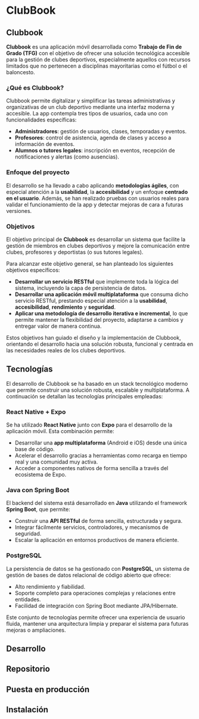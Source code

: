 # ClubBook

## Clubbook

**Clubbook** es una aplicación móvil desarrollada como **Trabajo de Fin de Grado (TFG)** con el objetivo de ofrecer una solución tecnológica accesible para la gestión de clubes deportivos, especialmente aquellos con recursos limitados que no pertenecen a disciplinas mayoritarias como el fútbol o el baloncesto.

### ¿Qué es Clubbook?

Clubbook permite digitalizar y simplificar las tareas administrativas y organizativas de un club deportivo mediante una interfaz moderna y accesible. La app contempla tres tipos de usuarios, cada uno con funcionalidades específicas:

- **Administradores**: gestión de usuarios, clases, temporadas y eventos.
- **Profesores**: control de asistencia, agenda de clases y acceso a información de eventos.
- **Alumnos o tutores legales**: inscripción en eventos, recepción de notificaciones y alertas (como ausencias).

### Enfoque del proyecto

El desarrollo se ha llevado a cabo aplicando **metodologías ágiles**, con especial atención a la **usabilidad**, la **accesibilidad** y un enfoque **centrado en el usuario**. Además, se han realizado pruebas con usuarios reales para validar el funcionamiento de la app y detectar mejoras de cara a futuras versiones.

### Objetivos

El objetivo principal de **Clubbook** es desarrollar un sistema que facilite la gestión de miembros en clubes deportivos y mejore la comunicación entre clubes, profesores y deportistas (o sus tutores legales).

Para alcanzar este objetivo general, se han planteado los siguientes objetivos específicos:

- **Desarrollar un servicio RESTful** que implemente toda la lógica del sistema, incluyendo la capa de persistencia de datos.
- **Desarrollar una aplicación móvil multiplataforma** que consuma dicho servicio RESTful, prestando especial atención a la **usabilidad**, **accesibilidad**, **rendimiento** y **seguridad**.
- **Aplicar una metodología de desarrollo iterativa e incremental**, lo que permite mantener la flexibilidad del proyecto, adaptarse a cambios y entregar valor de manera continua.

Estos objetivos han guiado el diseño y la implementación de Clubbook, orientando el desarrollo hacia una solución robusta, funcional y centrada en las necesidades reales de los clubes deportivos.


## Tecnologías

El desarrollo de Clubbook se ha basado en un stack tecnológico moderno que permite construir una solución robusta, escalable y multiplataforma. A continuación se detallan las tecnologías principales empleadas:

### React Native + Expo
Se ha utilizado **React Native** junto con **Expo** para el desarrollo de la aplicación móvil. Esta combinación permite:

- Desarrollar una **app multiplataforma** (Android e iOS) desde una única base de código.
- Acelerar el desarrollo gracias a herramientas como recarga en tiempo real y una comunidad muy activa.
- Acceder a componentes nativos de forma sencilla a través del ecosistema de Expo.

### Java con Spring Boot
El backend del sistema está desarrollado en **Java** utilizando el framework **Spring Boot**, que permite:

- Construir una **API RESTful** de forma sencilla, estructurada y segura.
- Integrar fácilmente servicios, controladores, y mecanismos de seguridad.
- Escalar la aplicación en entornos productivos de manera eficiente.

### PostgreSQL
La persistencia de datos se ha gestionado con **PostgreSQL**, un sistema de gestión de bases de datos relacional de código abierto que ofrece:

- Alto rendimiento y fiabilidad.
- Soporte completo para operaciones complejas y relaciones entre entidades.
- Facilidad de integración con Spring Boot mediante JPA/Hibernate.

Este conjunto de tecnologías permite ofrecer una experiencia de usuario fluida, mantener una arquitectura limpia y preparar el sistema para futuras mejoras o ampliaciones.


## Desarrollo

## Repositorio

## Puesta en producción

## Instalación

